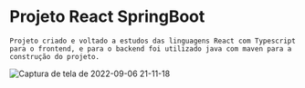 # Projeto React SpringBoot

`
Projeto criado e voltado a estudos das linguagens React com Typescript para o frontend, e para o backend foi utilizado java com maven para a construção do projeto.
`

![Captura de tela de 2022-09-06 21-11-18](https://user-images.githubusercontent.com/70979408/188761282-ed12ab98-c602-4e6c-b1da-bbdb5d780a74.png)
